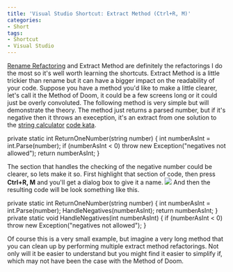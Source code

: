 ```yaml
---
title: 'Visual Studio Shortcut: Extract Method (Ctrl+R, M)'
categories:
- Short
tags:
- Shortcut
- Visual Studio
---
```


[Rename Refactoring](http://mttmccb.net/blog/2015/visual-studio-2013-rename-f2) and Extract Method are definitely the refactorings I do the most so it's well worth learning the shortcuts. Extract Method is a little trickier than rename but it can have a bigger impact on the readability of your code. 
Suppose you have a method you'd like to make a little clearer, let's call it the Method of Doom, it could be a few screens long or it could just be overly convoluted. The following method is very simple but will demonstrate the theory. The method just returns a parsed number, but if it's negative then it throws an exeception, it's an extract from one solution to the 
[string calculator](http://osherove.com/tdd-kata-1/) 
[code kata](http://mttmccb.net/blog/2014/edge-cases-of-tomorrow?rq=code%20kata).

private static int ReturnOneNumber(string number) { int numberAsInt = int.Parse(number); if (numberAsInt < 0) throw new Exception("negatives not allowed"); return numberAsInt; }

The section that handles the checking of the negative number could be clearer, so lets make it so. First highlight that section of code, then press 
**Ctrl+R, M**
 and you'll get a dialog box to give it a name. 
![](/squarespace_images/static_52001c0be4b09bc7c9f838c9_52224ed3e4b0ba9919a3e0e1_55453081e4b03d21cf467e23_1430597762287__img.png_) 
And then the resulting code will be look something like this.

private static int ReturnOneNumber(string number) { int numberAsInt = int.Parse(number); HandleNegatives(numberAsInt); return numberAsInt; } private static void HandleNegatives(int numberAsInt) { if (numberAsInt < 0) throw new Exception("negatives not allowed"); }

Of course this is a very small example, but imagine a very long method that you can clean up by performing multiple extract method refactorings. Not only will it be easier to understand but you might find it easier to simplify if, which may not have been the case with the Method of Doom.
